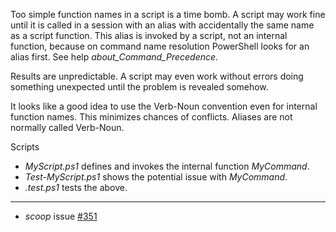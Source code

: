 
Too simple function names in a script is a time bomb. A script may work fine
until it is called in a session with an alias with accidentally the same name
as a script function. This alias is invoked by a script, not an internal
function, because on command name resolution PowerShell looks for an alias
first. See help *about_Command_Precedence*.

Results are unpredictable. A script may even work without errors doing
something unexpected until the problem is revealed somehow.

It looks like a good idea to use the Verb-Noun convention even for internal
function names. This minimizes chances of conflicts. Aliases are not normally
called Verb-Noun.

Scripts

- *MyScript.ps1* defines and invokes the internal function *MyCommand*.
- *Test-MyScript.ps1* shows the potential issue with *MyCommand*.
- *.test.ps1* tests the above.

---

- *scoop* issue [#351](https://github.com/lukesampson/scoop/issues/351)

